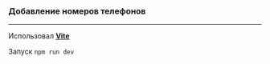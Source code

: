 ### Добавление номеров телефонов

---

Использовал [**Vite**](https://vitejs.dev/)

Запуск `npm run dev`
